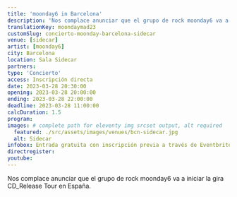 ```yaml
---
title: 'moonday6 in Barcelona'
description: 'Nos complace anunciar que el grupo de rock moonday6 va a iniciar la gira CD_Release Tour en España.'
translationKey: moondaymad23
customSlug: concierto-moonday-barcelona-sidecar
venue: [sidecar]
artist: [moonday6]
city: Barcelona
location: Sala Sidecar
partners:
type: 'Concierto'
access: Inscripción directa
date: 2023-03-28 20:30:00
opening: 2023-03-28 20:00:00
ending: 2023-03-28 22:00:00
deadline: 2023-03-28 11:00:00
calcDuration: 1.5
program:
images: # complete path for eleventy img srcset output, alt required
  featured: ./src/assets/images/venues/bcn-sidecar.jpg
  alt: Sidecar
infobox: Entrada gratuita con inscripción previa a través de Eventbrite.
directregister:
youtube:
---
```


Nos complace anunciar que el grupo de rock moonday6 va a iniciar la gira CD_Release Tour en España.
